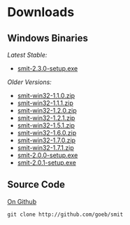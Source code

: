 
# Downloads

## Windows Binaries

*Latest Stable:*

- [smit-2.3.0-setup.exe](downloads/smit-2.3.0-setup.exe)


*Older Versions:*

- [smit-win32-1.1.0.zip](downloads/smit-win32-1.1.0.zip)
- [smit-win32-1.1.1.zip](downloads/smit-win32-1.1.1.zip)
- [smit-win32-1.2.0.zip](downloads/smit-win32-1.2.0.zip)
- [smit-win32-1.2.1.zip](downloads/smit-win32-1.2.1.zip)
- [smit-win32-1.5.1.zip](downloads/smit-win32-1.5.1.zip)
- [smit-win32-1.6.0.zip](downloads/smit-win32-1.6.0.zip)
- [smit-win32-1.7.0.zip](downloads/smit-win32-1.7.0.zip)
- [smit-win32-1.7.1.zip](downloads/smit-win32-1.7.1.zip)
- [smit-2.0.0-setup.exe](downloads/smit-2.0.0-setup.exe)
- [smit-2.0.1-setup.exe](downloads/smit-2.0.1-setup.exe)

## Source Code

[On Github](http://github.com/goeb/smit)

    git clone http://github.com/goeb/smit
